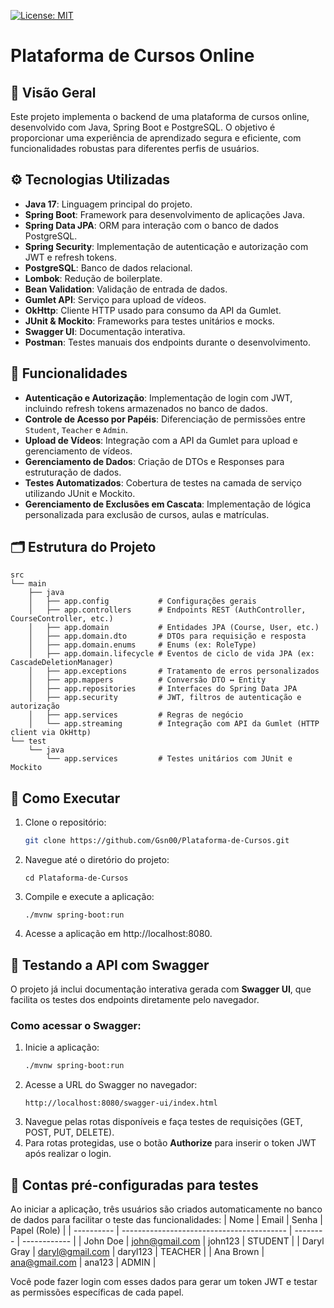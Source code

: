 [![License: MIT](https://img.shields.io/badge/License-MIT-yellow.svg)](https://github.com/Gsn00/plataforma-de-cursos/blob/main/LICENSE)

# Plataforma de Cursos Online

## 🎯 Visão Geral

Este projeto implementa o backend de uma plataforma de cursos online, desenvolvido com Java, Spring Boot e PostgreSQL. O objetivo é proporcionar uma experiência de aprendizado segura e eficiente, com funcionalidades robustas para diferentes perfis de usuários.

## ⚙️ Tecnologias Utilizadas

- **Java 17**: Linguagem principal do projeto.
- **Spring Boot**: Framework para desenvolvimento de aplicações Java.
- **Spring Data JPA**: ORM para interação com o banco de dados PostgreSQL.
- **Spring Security**: Implementação de autenticação e autorização com JWT e refresh tokens.
- **PostgreSQL**: Banco de dados relacional.
- **Lombok**: Redução de boilerplate.
- **Bean Validation**: Validação de entrada de dados.
- **Gumlet API**: Serviço para upload de vídeos.
- **OkHttp**: Cliente HTTP usado para consumo da API da Gumlet.
- **JUnit & Mockito**: Frameworks para testes unitários e mocks.
- **Swagger UI**: Documentação interativa.
- **Postman**: Testes manuais dos endpoints durante o desenvolvimento.

## 🔐 Funcionalidades

- **Autenticação e Autorização**: Implementação de login com JWT, incluindo refresh tokens armazenados no banco de dados.
- **Controle de Acesso por Papéis**: Diferenciação de permissões entre `Student`, `Teacher` e `Admin`.
- **Upload de Vídeos**: Integração com a API da Gumlet para upload e gerenciamento de vídeos.
- **Gerenciamento de Dados**: Criação de DTOs e Responses para estruturação de dados.
- **Testes Automatizados**: Cobertura de testes na camada de serviço utilizando JUnit e Mockito.
- **Gerenciamento de Exclusões em Cascata**: Implementação de lógica personalizada para exclusão de cursos, aulas e matrículas.

## 🗂 Estrutura do Projeto

```text
src
└── main
    ├── java
    │   ├── app.config           # Configurações gerais
    │   ├── app.controllers      # Endpoints REST (AuthController, CourseController, etc.)
    │   ├── app.domain           # Entidades JPA (Course, User, etc.)
    │   ├── app.domain.dto       # DTOs para requisição e resposta
    │   ├── app.domain.enums     # Enums (ex: RoleType)
    │   ├── app.domain.lifecycle # Eventos de ciclo de vida JPA (ex: CascadeDeletionManager)
    │   ├── app.exceptions       # Tratamento de erros personalizados
    │   ├── app.mappers          # Conversão DTO ↔ Entity
    │   ├── app.repositories     # Interfaces do Spring Data JPA
    │   ├── app.security         # JWT, filtros de autenticação e autorização
    │   ├── app.services         # Regras de negócio
    │   └── app.streaming        # Integração com API da Gumlet (HTTP client via OkHttp)
└── test
    └── java
        └── app.services         # Testes unitários com JUnit e Mockito
```

## 🚀 Como Executar

1. Clone o repositório:
   ```bash
   git clone https://github.com/Gsn00/Plataforma-de-Cursos.git
   ```
2. Navegue até o diretório do projeto:
   ```
   cd Plataforma-de-Cursos
   ```
3. Compile e execute a aplicação:
   ```
   ./mvnw spring-boot:run
   ```
4. Acesse a aplicação em http://localhost:8080.

## 🧪 Testando a API com Swagger

O projeto já inclui documentação interativa gerada com **Swagger UI**, que facilita os testes dos endpoints diretamente pelo navegador.

### Como acessar o Swagger:

1. Inicie a aplicação:
   ```bash
   ./mvnw spring-boot:run
    ```
2. Acesse a URL do Swagger no navegador:
   ```
   http://localhost:8080/swagger-ui/index.html
   ```
3. Navegue pelas rotas disponíveis e faça testes de requisições (GET, POST, PUT, DELETE).
4. Para rotas protegidas, use o botão **Authorize** para inserir o token JWT após realizar o login.

## 👥 Contas pré-configuradas para testes
Ao iniciar a aplicação, três usuários são criados automaticamente no banco de dados para facilitar o teste das funcionalidades:
| Nome       | Email                                     | Senha    | Papel (Role) |
| ---------- | ----------------------------------------- | -------- | ------------ |
| John Doe   | [john@gmail.com](mailto:john@gmail.com)   | john123  | STUDENT      |
| Daryl Gray | [daryl@gmail.com](mailto:daryl@gmail.com) | daryl123 | TEACHER      |
| Ana Brown  | [ana@gmail.com](mailto:ana@gmail.com)     | ana123   | ADMIN        |

Você pode fazer login com esses dados para gerar um token JWT e testar as permissões específicas de cada papel.
   
